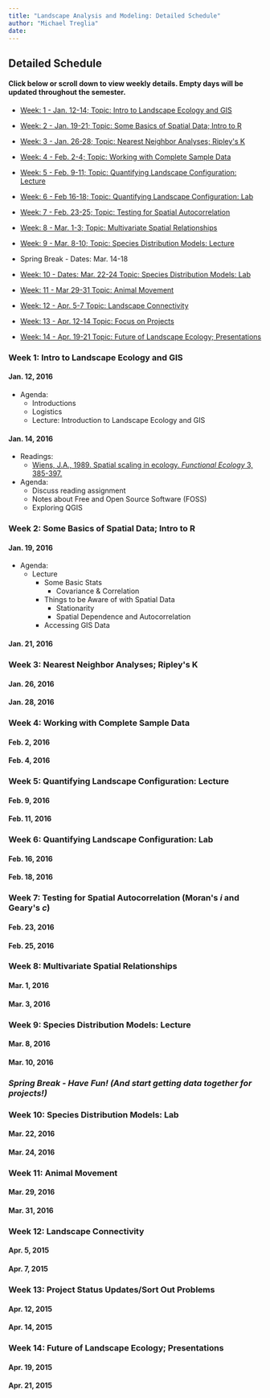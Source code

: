 ```yaml
---
title: "Landscape Analysis and Modeling: Detailed Schedule"
author: "Michael Treglia"
date: 
---
```


## Detailed Schedule

#### Click below or scroll down to view weekly details. Empty days will be updated throughout the semester.

* [Week: 1 - Jan. 12-14;	Topic: Intro to Landscape Ecology and GIS](#week-01)

* [Week: 2 - Jan. 19-21;	Topic: Some Basics of Spatial Data; Intro to R](#week-02)
  
* [Week: 3 - Jan. 26-28;	Topic: Nearest Neighbor Analyses; Ripley's K](#week-03)
  
* [Week: 4 - Feb. 2-4;	Topic: Working with Complete Sample Data](#week-04)
  
* [Week: 5 - Feb. 9-11;	Topic: Quantifying Landscape Configuration: Lecture](#week-05)
  
* [Week: 6 - Feb 16-18;	Topic: Quantifying Landscape Configuration: Lab](#week-06)
  
* [Week: 7 - Feb. 23-25;	Topic: Testing for Spatial Autocorrelation](#week-07)
  
* [Week: 8 - Mar. 1-3;	Topic: Multivariate Spatial Relationships](#week-08)
  
* [Week: 9 - Mar. 8-10;	Topic: Species Distribution Models: Lecture](#week-09)
  
* Spring Break - Dates: Mar. 14-18
  
* [Week: 10  - Dates: Mar. 22-24	Topic: Species Distribution Models: Lab](#week-10)
  
* [Week: 11 - Mar 29-31	Topic: Animal Movement](#week-11)
  
* [Week: 12 - Apr. 5-7	Topic: Landscape Connectivity](#week-12)
  
* [Week: 13 - Apr. 12-14	Topic: Focus on Projects](#week-13)
  
* [Week: 14 - Apr. 19-21	Topic: Future of Landscape Ecology; Presentations](#week-14)
 
### Week 1: Intro to Landscape Ecology and GIS<a id="week-01"></a>

#### Jan. 12, 2016

* Agenda: 
	* Introductions
	* Logistics
	* Lecture: Introduction to Landscape Ecology and GIS

#### Jan. 14, 2016

* Readings:
	* [Wiens, J.A., 1989. Spatial scaling in ecology. *Functional Ecology* 3, 385-397.](http://www.jstor.org/stable/2389612)
* Agenda: 
	* Discuss reading assignment
	* Notes about Free and Open Source Software (FOSS)
	* Exploring QGIS


### Week 2: Some Basics of Spatial Data; Intro to R<a id="week-02"></a>

#### Jan. 19, 2016

* Agenda:
	* Lecture
		* Some Basic Stats
			* Covariance & Correlation
		* Things to be Aware of with Spatial Data
			* Stationarity
			* Spatial Dependence and Autocorrelation
		* Accessing GIS Data
	
#### Jan. 21, 2016

### Week 3: Nearest Neighbor Analyses; Ripley's K <a id="week-03"></a>

#### Jan. 26, 2016

#### Jan. 28, 2016


### Week 4: Working with Complete Sample Data<a id="week-04"></a>

#### Feb. 2, 2016


#### Feb. 4, 2016


### Week 5: Quantifying Landscape Configuration: Lecture<a id="week-05"></a>

#### Feb. 9, 2016

#### Feb. 11, 2016


### Week 6: Quantifying Landscape Configuration: Lab<a id="week-06"></a>

#### Feb. 16, 2016

#### Feb. 18, 2016

	
### Week 7: Testing for Spatial Autocorrelation (Moran's *i* and Geary's *c*)<a id="week-07"></a>

#### Feb. 23, 2016

#### Feb. 25, 2016



### Week 8: Multivariate Spatial Relationships<a id="week-08"></a>

#### Mar. 1, 2016

#### Mar. 3, 2016


### Week 9: Species Distribution Models: Lecture<a id="week-09"></a>

#### Mar. 8, 2016


#### Mar. 10, 2016


### ***Spring Break - Have Fun! (And start getting data together for projects!)*** 	


### Week 10: Species Distribution Models: Lab<a id="week-10"></a>

#### Mar. 22, 2016

#### Mar. 24, 2016


### Week 11: Animal Movement<a id="week-11"></a>

#### Mar. 29, 2016


#### Mar. 31, 2016

	
### Week 12: Landscape Connectivity<a id="week-12"></a>

#### Apr. 5, 2015

#### Apr. 7, 2015


### Week 13: Project Status Updates/Sort Out Problems<a id="week-13"></a>

#### Apr. 12, 2015

#### Apr. 14, 2015


### Week 14: Future of Landscape Ecology; Presentations<a id="week-14"></a>

#### Apr. 19, 2015

#### Apr. 21, 2015

